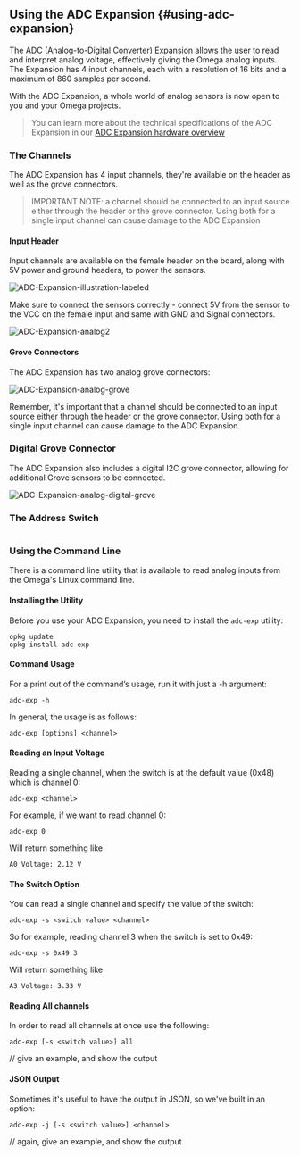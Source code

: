 ## Using the ADC Expansion {#using-adc-expansion}

The ADC (Analog-to-Digital Converter) Expansion allows the user to read and interpret analog voltage, effectively giving the Omega analog inputs. The Expansion has 4 input channels, each with a resolution of 16 bits and a maximum of 860 samples per second.

With the ADC Expansion, a whole world of analog sensors is now open to you and your Omega projects.

>You can learn more about the technical specifications of the ADC Expansion in our [ADC Expansion hardware overview](#adc-expansion)

### The Channels

The ADC Expansion has 4 input channels, they're available on the header as well as the grove connectors.

>IMPORTANT NOTE: a channel should be connected to an input source either through the header or the grove connector. Using both for a single input channel can cause damage to the ADC Expansion

#### Input Header

Input channels are available on the female header on the board, along with 5V power and ground headers, to power the sensors.

![ADC-Expansion-illustration-labeled](https://raw.githubusercontent.com/OnionIoT/Onion-Docs/master/Omega2/Documentation/Hardware-Overview/img/adc-expansion-labeled.png)

Make sure to connect the sensors correctly - connect 5V from the sensor to the VCC on the female input and same with GND and Signal connectors.

![ADC-Expansion-analog2](https://raw.githubusercontent.com/OnionIoT/Onion-Docs/master/Omega2/Documentation/Hardware-Overview/img/adc-soil-connection-2.jpg)

#### Grove Connectors

The ADC Expansion has two analog grove connectors:

![ADC-Expansion-analog-grove](https://raw.githubusercontent.com/OnionIoT/Onion-Docs/master/Omega2/Documentation/Doing-Stuff/img/adc-expansion-analog-grove.png)

Remember, it's important that a channel should be connected to an input source either through the header or the grove connector. Using both for a single input channel can cause damage to the ADC Expansion.

### Digital Grove Connector

The ADC Expansion also includes a digital I2C grove connector, allowing for additional Grove sensors to be connected.

![ADC-Expansion-analog-digital-grove](https://raw.githubusercontent.com/OnionIoT/Onion-Docs/master/Omega2/Documentation/Doing-Stuff/img/adc-expansion-digital-grove.png)

### The Address Switch

```{r child='../../Hardware-Overview/Expansions/ADC-Expansion-Component-address-switch.md'}
```
### Using the Command Line

There is a command line utility that is available to read analog inputs from the Omega's Linux command line.

#### Installing the Utility

Before you use your ADC Expansion, you need to install the `adc-exp` utility:

```
opkg update
opkg install adc-exp
```

#### Command Usage

For a print out of the command’s usage, run it with just a -h argument:

```
adc-exp -h
```

In general, the usage is as follows:

```
adc-exp [options] <channel>
```

#### Reading an Input Voltage

Reading a single channel, when the switch is at the default value (0x48) which is channel 0:

```
adc-exp <channel>
```

For example, if we want to read channel 0:

```
adc-exp 0
```

Will return something like

```
A0 Voltage: 2.12 V
```

#### The Switch Option

You can read a single channel and specify the value of the switch:

```
adc-exp -s <switch value> <channel>
```

So for example, reading channel 3 when the switch is set to 0x49:

```
adc-exp -s 0x49 3
```

Will return something like

```
A3 Voltage: 3.33 V
```

#### Reading All channels

In order to read all channels at once use the following:

```
adc-exp [-s <switch value>] all
```

// give an example, and show the output

#### JSON Output

Sometimes it's useful to have the output in JSON, so we've built in an option:

```
adc-exp -j [-s <switch value>] <channel>
```

// again, give an example, and show the output
